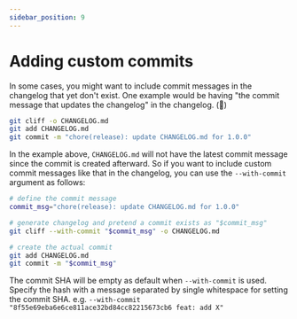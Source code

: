 ```yaml
---
sidebar_position: 9
---
```


# Adding custom commits

In some cases, you might want to include commit messages in the changelog that yet don't exist. One example would be having "the commit message that updates the changelog" in the changelog. (🤔)

```bash
git cliff -o CHANGELOG.md
git add CHANGELOG.md
git commit -m "chore(release): update CHANGELOG.md for 1.0.0"
```

In the example above, `CHANGELOG.md` will not have the latest commit message since the commit is created afterward. So if you want to include custom commit messages like that in the changelog, you can use the `--with-commit` argument as follows:

```bash
# define the commit message
commit_msg="chore(release): update CHANGELOG.md for 1.0.0"

# generate changelog and pretend a commit exists as "$commit_msg"
git cliff --with-commit "$commit_msg" -o CHANGELOG.md

# create the actual commit
git add CHANGELOG.md
git commit -m "$commit_msg"
```

The commit SHA will be empty as default when `--with-commit` is used. Specify the hash with a message separated by single whitespace for setting the commit SHA. e.g. `--with-commit "8f55e69eba6e6ce811ace32bd84cc82215673cb6 feat: add X"`
